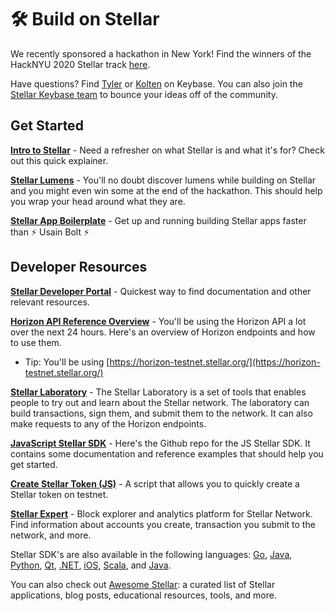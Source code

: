 # 🛠️ Build on Stellar 

We recently sponsored a hackathon in New York! Find the winners of the HackNYU 2020 Stellar track [here](https://hacknyu-2020.devpost.com/submissions/search?utf8=%E2%9C%93&prize_filter%5Bprizes%5D%5B%5D=35771). 

Have questions? Find [Tyler](https://keybase.io/tyvdh) or [Kolten](https://keybase.io/kolten) on Keybase. You can also join the [Stellar Keybase team](https://keybase.io/team/stellar.public) to bounce your ideas off of the community. 

## Get Started

[**Intro to Stellar**](https://stellar.org/learn/intro-to-stellar) - Need a refresher on what Stellar is and what it's for? Check out this quick explainer.

[**Stellar Lumens**](https://stellar.org/lumens) - You'll no doubt discover lumens while building on Stellar and you might even win some at the end of the hackathon. This should help you wrap your head around what they are.

[**Stellar App Boilerplate**](https://github.com/tyvdh/hack-stellar) - Get up and running building Stellar apps faster than ⚡️ Usain Bolt ⚡️

## Developer Resources

[**Stellar Developer Portal**](https://www.stellar.org/developers/) - Quickest way to find documentation and other relevant resources.

[**Horizon API Reference Overview**](https://www.stellar.org/developers/reference/) - You'll be using the Horizon API a lot over the next 24 hours. Here's an overview of Horizon endpoints and how to use them.
  - Tip: You'll be using [https://horizon-testnet.stellar.org/](https://horizon-testnet.stellar.org/) 

[**Stellar Laboratory**](https://www.stellar.org/laboratory/) - The Stellar Laboratory is a set of tools that enables people to try out and learn about the Stellar network. The laboratory can build transactions, sign them, and submit them to the network. It can also make requests to any of the Horizon endpoints.

[**JavaScript Stellar SDK**](https://github.com/stellar/js-stellar-sdk) - Here's the Github repo for the JS Stellar SDK. It contains some documentation and reference examples that should help you get started.

[**Create Stellar Token (JS)**](https://github.com/msfeldstein/create-stellar-token) - A script that allows you to quickly create a Stellar token on testnet.

[**Stellar Expert**](https://stellar.expert/explorer/public) - Block explorer and analytics platform for Stellar Network. Find information about accounts you create, transaction you submit to the network, and more. 

Stellar SDK's are also available in the following languages: [Go](https://github.com/stellar/go/releases/tag/horizonclient-v2.1.0), [Java](https://github.com/stellar/java-stellar-sdk/releases/tag/0.14.0), [Python](https://github.com/StellarCN/py-stellar-base/releases), [Qt](https://github.com/bnogalm/StellarQtSDK/releases), [.NET](https://github.com/elucidsoft/dotnet-stellar-sdk/releases), [iOS](https://github.com/Soneso/stellar-ios-mac-sdk/releases), [Scala](https://github.com/Synesso/scala-stellar-sdk/releases/tag/v0.11.0), and [Java](https://github.com/stellar/java-stellar-sdk/releases/tag/0.14.0).

You can also check out [Awesome Stellar](https://github.com/koltenb/awesome-stellar): a curated list of Stellar applications, blog posts, educational resources, tools, and more.
